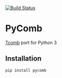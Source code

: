[![Build Status](https://travis-ci.org/fcracker79/pycomb.svg?branch=master)](https://travis-ci.org/fcracker79/pycomb)

PyComb
======


[Tcomb](http://www.github.com/tcomb) port for Python 3

Installation
------------

```sh
pip install pycomb
```

